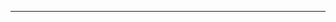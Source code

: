 <!--
CO_OP_TRANSLATOR_METADATA:
{
  "original_hash": "b12098603dc3061d3cdac77ecce93658",
  "translation_date": "2025-08-28T19:42:53+00:00",
  "source_file": "03-CoreGenerativeAITechniques/README.md",
  "language_code": "tw"
}
-->


---

